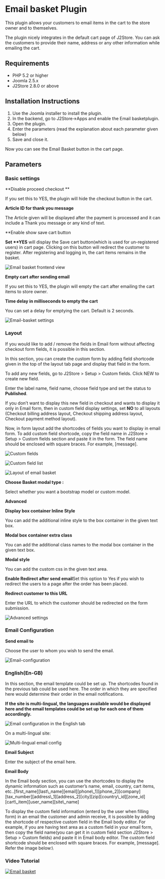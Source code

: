 # Email basket Plugin

This plugin allows your customers to email items in the cart to the store owner and to themselves.

The plugin nicely integrates in the default cart page of J2Store. You can ask the customers to provide their name, address or any other information while emailing the cart.

## Requirements <a href="#requirements" id="requirements"></a>

* PHP 5.2 or higher
* Joomla 2.5.x
* J2Store 2.8.0 or above

## Installation Instructions <a href="#installation-instructions" id="installation-instructions"></a>

1. Use the Joomla installer to install the plugin.
2. In the backend, go to J2Store->Apps and enable the Email basketplugin.&#x20;
3. Open the plugin.
4. Enter the parameters (read the explanation about each parameter given below)
5. Save and close it.

Now you can see the Email Basket button in the cart page.

## Parameters <a href="#parameters" id="parameters"></a>

### Basic settings <a href="#basic-settings" id="basic-settings"></a>

\*\*Disable proceed checkout \*\*

If you set this to YES, the plugin will hide the checkout button in the cart.

**Article ID for thank you message**

The Article given will be displayed after the payment is processed and it can include a Thank you message or any kind of text.

\*\*Enable show save cart button

**Set \*\*YES** will display the Save cart button(which is used for un-registered users) in cart page. Clicking on this button will redirect the customer to register. After registering and logging in, the cart items remains in the basket.

![Email basket frontend view](https://raw.githubusercontent.com/j2store/doc-images/master/apps/email-basket/email-basket-frontend.png)

**Empty cart after sending email**

If you set this to YES, the plugin will empty the cart after emailing the cart items to store owner.

**Time delay in milliseconds to empty the cart**

You can set a delay for emptying the cart. Default is 2 seconds.

![Email-basket settings](https://raw.githubusercontent.com/j2store/doc-images/master/apps/email-basket/email-basket-settings.png)

### Layout <a href="#layout" id="layout"></a>

If you would like to add / remove the fields in Email form without affecting checkout form fields, it is possible in this section.

In this section, you can create the custom form by adding field shortcode given in the top of the layout tab page and display that field in the form.

To add any new fields, go to J2Store > Setup > Custom fields. Click NEW to create new field.

Enter the label name, field name, choose field type and set the status to **Published**.

If you don’t want to display this new field in checkout and wants to display it only in Email form, then in custom field display settings, set **NO** to all layouts (Checkout billing address layout, Checkout shipping address layout, Checkout payment method layout).

Now, in form layout add the shortcodes of fields you want to display in email form. To add custom field shortcode, copy the field name in J2Store > Setup > Custom fields section and paste it in the form. The field name should be enclosed with square braces. For example, \[message].

&#x20;&#x20;

![Custom fields](https://raw.githubusercontent.com/j2store/doc-images/master/apps/email-basket/email-basket-custom-field.png)

![Custom field list](https://raw.githubusercontent.com/j2store/doc-images/master/apps/email-basket/email-basket-custom-field-list.png)

![Layout of email basket](https://raw.githubusercontent.com/j2store/doc-images/master/apps/email-basket/email-basket-layout.png)



**Choose Basket modal type :**

Select whether you want a bootstrap model or custom model.

**Advanced**

**Display box container Inline Style**

You can add the additional inline style to the box container in the given text box.

**Modal box container extra class**

You can add the additional class names to the modal box container in the given text box.

**Modal style**

You can add the custom css in the given text area.

**Enable Redirect after send email**Set this option to Yes if you wish to redirect the users to a page after the order has been placed.

**Redirect customer to this URL**

Enter the URL to which the customer should be redirected on the form submission.

![Advanced settings](https://raw.githubusercontent.com/j2store/doc-images/master/apps/email-basket/email-basket-advanced-settings.png)

### Email Configuration <a href="#email-configuration" id="email-configuration"></a>

**Send email to**

Choose the user to whom you wish to send the email.

&#x20;

![Email-configuration](https://raw.githubusercontent.com/j2store/doc-images/master/apps/email-basket/email-basket-email-config.png)

### English(En-GB) <a href="#englishen-gb" id="englishen-gb"></a>

In this section, the email template could be set up. The shortcodes found in the previous tab could be used here. The order in which they are specified here would determine their order in the email notifications.

**If the site is multi-lingual, the languages available would be displayed here and the email templates could be set up for each one of them accordingly.**

&#x20;

![Email configuration in the English tab](https://raw.githubusercontent.com/j2store/doc-images/master/apps/email-basket/email-basket-email-shortcodes.png)

On a multi-lingual site:

&#x20;&#x20;

![Multi-lingual email config](https://raw.githubusercontent.com/j2store/doc-images/master/apps/email-basket/email-basket-multi-ling.png)

**Email Subject**

Enter the subject of the email here.

**Email Body**

In the Email body section, you can use the shortcodes to display the dynamic information such as customer’s name, email, country, cart items, etc..\[first\_name]\[last\\\_name]\[email]\[phone\\\_1]\[phone\_2]\[company]\[tax\_number]\[address\\\_1]\[address\_2]\[city]\[zip]\[country\\\_id]\[zone\_id]\[cart\\\_item]\[user\_name]\[site\\\_name]

To display the custom field information (enterd by the user when filling form) in an email the customer and admin receive, it is possible by adding the shortcode of respective custom field in the Email body editor. For example, if you are having text area as a custom field in your email form, then copy the field name(you can get it in custom field section J2Store > Setup > Custom fields) and paste it in Email body editor. The custom field shortcode should be enclosed with square braces. For example, \[message]. Refer the image below:\


### Video Tutorial <a href="#video-tutorial" id="video-tutorial"></a>

[![Email basket](https://img.youtube.com/vi/51J1UkeRu3Y/0.jpg)](https://youtu.be/IHpKrQI04Us)
